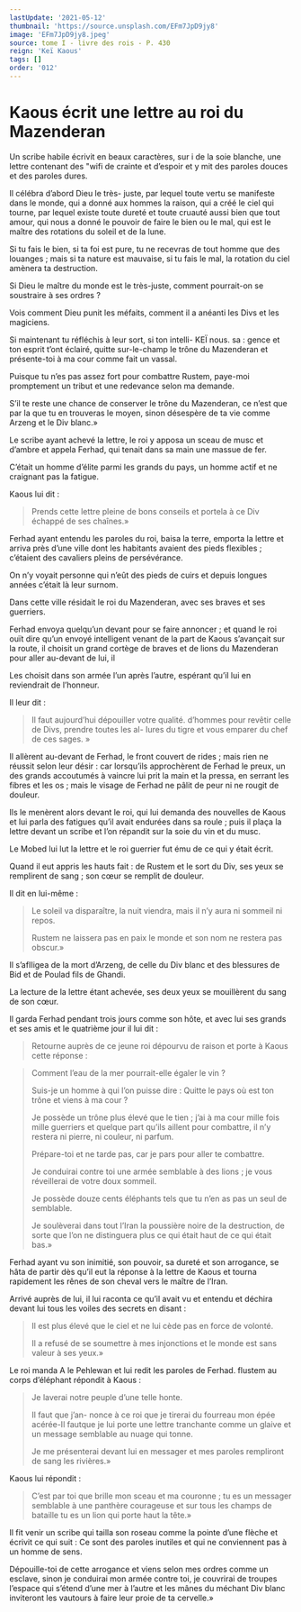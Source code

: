 ```yaml
---
lastUpdate: '2021-05-12'
thumbnail: 'https://source.unsplash.com/EFm7JpD9jy8'
image: 'EFm7JpD9jy8.jpeg'
source: tome I - livre des rois - P. 430
reign: 'Keï Kaous'
tags: []
order: '012'
---
```


# Kaous écrit une lettre au roi du Mazenderan

Un scribe habile écrivit en beaux caractères, sur i de la soie blanche, une lettre contenant des "wifi de crainte et d’espoir et y mit des paroles douces et des paroles dures.

Il célébra d’abord Dieu le très-
juste, par lequel toute vertu se manifeste dans le monde, qui a donné aux hommes la raison, qui a créé le ciel qui tourne, par lequel existe toute dureté et toute cruauté aussi bien que tout amour, qui nous a donné le pouvoir de faire le bien ou le mal, qui est le maître des rotations du soleil et de la lune.

Si tu fais le bien, si ta foi est pure, tu ne recevras de tout homme que des louanges ; mais si ta nature est mauvaise, si tu fais le mal, la rotation du ciel amènera ta destruction.

Si Dieu le maître du monde est le très-juste, comment pourrait-on se soustraire à ses ordres ?

Vois comment Dieu punit les méfaits, comment il a anéanti les Divs et les magiciens.

Si maintenant tu réfléchis à leur sort, si ton intelli-
KEÏ nous. sa : gence et ton esprit t’ont éclairé, quitte sur-le-champ le trône du Mazenderan et présente-toi à ma cour comme fait un vassal.

Puisque tu n’es pas assez fort pour combattre Rustem, paye-moi promptement un tribut et une redevance selon ma demande.

S’il te reste une chance de conserver le trône du Mazenderan, ce n’est que par la que tu en trouveras le moyen, sinon désespère de ta vie comme Arzeng et le Div blanc.»

Le scribe ayant achevé la lettre, le roi y apposa un sceau de musc et d’ambre et appela Ferhad, qui tenait dans sa main une massue de fer.

C’était un homme d’élite parmi les grands du pays, un homme actif et ne craignant pas la fatigue.

Kaous lui dit :

> Prends cette lettre pleine de bons conseils et portela à ce Div échappé de ses chaînes.»

Ferhad ayant entendu les paroles du roi, baisa la terre, emporta la lettre et arriva près d’une ville dont les habitants avaient des pieds flexibles ; c’étaient des cavaliers pleins de persévérance.

On n’y voyait personne qui n’eût des pieds de cuirs et depuis longues années c’était là leur surnom.

Dans cette ville résidait le roi du Mazenderan, avec ses braves et ses guerriers.

Ferhad envoya quelqu’un devant pour se faire annoncer ; et quand le roi ouït dire qu’un envoyé intelligent venant de la part de Kaous s’avançait sur la route, il choisit un grand cortège de braves et de lions du Mazenderan pour aller au-devant de lui, il

Les choisit dans son armée l’un après l’autre, espérant qu’il lui en reviendrait de l’honneur.

Il leur dit :

> Il faut aujourd’hui dépouiller votre qualité. d’hommes pour revêtir celle de Divs, prendre toutes les al- Iures du tigre et vous emparer du chef de ces sages. »

Il allèrent au-devant de Ferhad, le front couvert de rides ; mais rien ne réussit selon leur désir : car lorsqu’ils approchèrent de Ferhad le preux, un des grands accoutumés à vaincre lui prit la main et la pressa, en serrant les fibres et les os ; mais le visage de Ferhad ne pâlit de peur ni ne rougit de douleur.

Ils le menèrent alors devant le roi, qui lui demanda des nouvelles de Kaous et lui parla des fatigues qu’il avait endurées dans sa roule ; puis il plaça la lettre devant un scribe et l’on répandit sur la soie du vin et du musc.

Le Mobed lui lut la lettre et le roi guerrier fut ému de ce qui y était écrit.

Quand il eut appris les hauts fait : de Rustem et le sort du Div, ses yeux se remplirent de sang ; son cœur se remplit de douleur.

Il dit en lui-même :

> Le soleil va disparaître, la nuit viendra, mais il n’y aura ni sommeil ni repos.
>
> Rustem ne laissera pas en paix le monde et son nom ne restera pas obscur.»

Il s’afIIigea de la mort d’Arzeng, de celle du Div blanc et des blessures de Bid et de Poulad fils de Ghandi.

La lecture de la lettre étant achevée, ses deux yeux se mouillèrent du sang de son cœur.

Il garda Ferhad pendant trois jours comme son hôte, 
 et avec lui ses grands et ses amis et le quatrième jour il lui dit :

> Retourne auprès de ce jeune roi dépourvu de raison et porte à Kaous cette réponse :

> Comment l’eau de la mer pourrait-elle égaler le vin ?
>
> Suis-je un homme à qui l’on puisse dire : Quitte le pays où est ton trône et viens à ma cour ?
>
> Je possède un trône plus élevé que le tien ; j’ai à ma cour mille fois mille guerriers et quelque part qu’ils aillent pour combattre, il n’y restera ni pierre, ni couleur, ni parfum.
>
> Prépare-toi et ne tarde pas, car je pars pour aller te combattre.
>
> Je conduirai contre toi une armée semblable à des lions ; je vous réveillerai de votre doux sommeil.
>
> Je possède douze cents éléphants tels que tu n’en as pas un seul de semblable.
>
> Je soulèverai dans tout l’Iran la poussière noire de la destruction, de sorte que l’on ne distinguera plus ce qui était haut de ce qui était bas.»

Ferhad ayant vu son inimitié, son pouvoir, sa dureté et son arrogance, se hâta de partir dès qu’il eut la réponse à la lettre de Kaous et tourna rapidement les rênes de son cheval vers le maître de l’Iran.

Arrivé auprès de lui, il lui raconta ce qu’il avait vu et entendu et déchira devant lui tous les voiles des secrets en disant :

> Il est plus élevé que le ciel et ne lui cède pas en force de volonté.
>
> Il a refusé de se soumettre à mes injonctions et le monde est sans valeur à ses yeux.»

Le roi manda 
A
le Pehlewan et lui redit les paroles de Ferhad. flustem au corps d’éléphant répondit à Kaous :

> Je laverai notre peuple d’une telle honte.
>
> Il faut que j’an- nonce à ce roi que je tirerai du fourreau mon épée acérée-Il fautque je lui porte une lettre tranchante comme un glaive et un message semblable au nuage qui tonne.
>
> Je me présenterai devant lui en messager et mes paroles rempliront de sang les rivières.»

Kaous lui répondit :

> C’est par toi que brille mon sceau et ma couronne ; tu es un messager semblable à une panthère courageuse et sur tous les champs de bataille tu es un lion qui porte haut la tête.»

Il fit venir un scribe qui tailla son roseau comme la pointe d’une flèche et écrivit ce qui suit : Ce sont des paroles inutiles et qui ne conviennent pas à un homme de sens.

Dépouille-toi de cette arrogance et viens selon mes ordres comme un esclave, sinon je conduirai mon armée contre toi, je couvrirai de troupes l’espace qui s’étend d’une mer à l’autre et les mânes du méchant Div blanc inviteront les vautours à faire leur proie de ta cervelle.»
